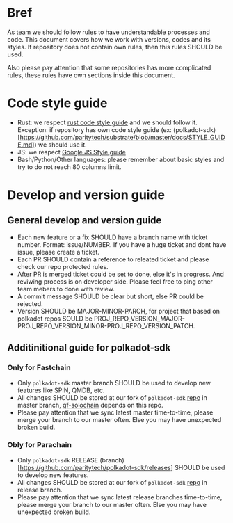 # Bref
As team we should follow rules to have understandable processes and code. This document covers how we work with versions, codes and its styles. If repository does not contain own rules, then this rules SHOULD be used.

Also please pay attention that some repositories has more complicated rules, these rules have own sections inside this document.

# Code style guide

- Rust: we respect [rust code style guide](https://doc.rust-lang.org/nightly/style-guide/) and we should follow it. Exception: if repository has own code style guide (ex: (polkadot-sdk)[https://github.com/paritytech/substrate/blob/master/docs/STYLE_GUIDE.md]) we should use it.
- JS: we respect [Google JS Style guide](https://google.github.io/styleguide/jsguide.html)
- Bash/Python/Other languages: please remember about basic styles and try to do not reach 80 columns limit.

# Develop and version guide

## General develop and version guide
- Each new feature or a fix SHOULD have a branch name with ticket number. Format: issue/NUMBER. If you have a huge ticket and dont have issue, please create a ticket.
- Each PR SHOULD contain a reference to releated ticket and please check our repo protected rules.
- After PR is merged ticket could be set to done, else it's in progress. And reviwing process is on developer side. Please feel free to ping other team mebers to done with review.
- A commit message SHOULD be clear but short, else PR could be rejected.
- Version SHOULD be MAJOR-MINOR-PARCH, for project that based on polkadot repos SOULD be PROJ_REPO_VERSION_MAJOR-PROJ_REPO_VERSION_MINOR-PROJ_REPO_VERSION_PATCH.

## Additinitional guide for polkadot-sdk

### Only for Fastchain
- Only `polkadot-sdk` master branch SHOULD be used to develop new features like SPIN, QMDB, etc.
- All changes SHOULD be stored at our fork of `polkadot-sdk` [repo](https://github.com/QuantumFusion-network/polkadot-sdk) in master branch, [qf-solochain](https://github.com/QuantumFusion-network/qf-solochain) depends on this repo.
- Please pay attention that we sync latest master time-to-time, please merge your branch to our master often. Else you may have unexpected broken build.

### Obly for Parachain
- Only `polkadot-sdk` RELEASE (branch)[https://github.com/paritytech/polkadot-sdk/releases] SHOULD be used to develop new features.
- All changes SHOULD be stored at our fork of `polkadot-sdk` [repo](https://github.com/QuantumFusion-network/polkadot-sdk) in release branch.
- Please pay attention that we sync latest release branches time-to-time, please merge your branch to our master often. Else you may have unexpected broken build.
